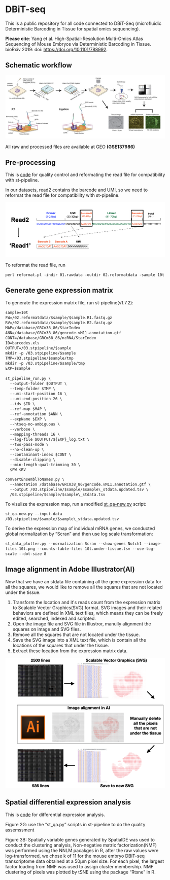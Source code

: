 # DBiT-seq

This is a public repository for all code connected to DBiT-Seq (microfluidic Deterministic Barcoding in Tissue for spatial omics sequencing).

**Please cite**: Yang et al. High-Spatial-Resolution Multi-Omics Atlas Sequencing of Mouse Embryos via Deterministic Barcoding in Tissue. bioRxiv 2019: doi: https://doi.org/10.1101/788992.

## Schematic workflow

<p><img src="https://github.com/MingyuYang-Yale/DBiT-seq/blob/master/workflow.png" alt="foo bar" title="train &amp; tracks" /></p>

All raw and processed files are available at GEO **(GSE137986)**

## Pre-processing
This is [code](https://github.com/MingyuYang-Yale/DBiT-seq/tree/master/Pre-processing) for quality control and reformating the read file for compatibility with st-pipeline.

In our datasets, read2 contains the barcode and UMI, so we need to reformat the read file for compatibility with st-pipeline.
<p><img src="https://github.com/MingyuYang-Yale/DBiT-seq/blob/master/Pre-processing/schematic.png" alt="foo bar" title="train &amp; tracks" /></p>

To reformat the read file, run

```
perl reformat.pl -indir 01.rawdata -outdir 02.reformatdata -sample 10t
```
## Generate gene expression matrix


To generate the expression matrix file, run st-pipeline(v1.7.2):

```
sample=10t
FW=/02.reformatdata/$sample/$sample.R1.fastq.gz
RV=/02.reformatdata/$sample/$sample.R2.fastq.gz
MAP=/database/GRCm38_86/StarIndex
ANN=/database/GRCm38_86/gencode.vM11.annotation.gtf
CONT=/database/GRCm38_86/ncRNA/StarIndex
ID=barcodes.xls
OUTPUT=/03.stpipeline/$sample
mkdir -p /03.stpipeline/$sample
TMP=/03.stpipeline/$sample/tmp
mkdir -p /03.stpipeline/$sample/tmp
EXP=$sample

st_pipeline_run.py \
  --output-folder $OUTPUT \
  --temp-folder $TMP \
  --umi-start-position 16 \
  --umi-end-position 26 \
  --ids $ID \
  --ref-map $MAP \
  --ref-annotation $ANN \
  --expName $EXP \
  --htseq-no-ambiguous \
  --verbose \
  --mapping-threads 16 \
  --log-file $OUTPUT/${EXP}_log.txt \
  --two-pass-mode \
  --no-clean-up \
  --contaminant-index $CONT \
  --disable-clipping \
  --min-length-qual-trimming 30 \
  $FW $RV
```
```
convertEnsemblToNames.py \
  --annotation /database/GRCm38_86/gencode.vM11.annotation.gtf \
  --output /03.stpipeline/$sample/$sample\_stdata.updated.tsv \
  /03.stpipeline/$sample/$sample\_stdata.tsv
``` 
To visulize the expression map, run a modified [st_qa-new.py](https://github.com/MingyuYang-Yale/DBiT-seq/blob/master/Visualization/st_qa-new.py) script:
```
st_qa-new.py --input-data /03.stpipeline/$sample/$sample\_stdata.updated.tsv
```
To derive the expression map of individual mRNA genes, we conducted global normalization by “Scran” and then use log scale transformation:
```
st_data_plotter.py --normalization Scran --show-genes Notch1 --image-files 10t.png --counts-table-files 10t.under-tissue.tsv --use-log-scale --dot-size 8
```

## Image alignment in Adobe Illustrator(AI)
Now that we have an stdata file containing all the gene expression data for all the squares, we would like to remove all the squares that are not located under the tissue.

1. Transform the location and it's reads count from the expression matrix to Scalable Vector Graphics(SVG) format. SVG images and their related behaviors are defined in XML text files, which means they can be freely edited, searched, indexed and scripted. 
2. Open the image file and SVG file in Illustror, manully alignment the squares on image and SVG files.
3. Remove all the squares that are not located under the tissue.
4. Save the SVG image into a XML text file, which is contain all the locations of the squares that under the tissue.
5. Extract these location from the expression matrix data. 

<p><img src="https://github.com/MingyuYang-Yale/DBiT-seq/blob/master/alignment.png" alt="foo bar" title="train &amp; tracks" /></p>

## Spatial differential expression analysis
This is [code](https://github.com/MingyuYang-Yale/DBiT-seq/tree/master/Differential%20expression) for differential expression analysis.

Figure 2G: use the “st_qa.py” scripts in st-pipeline to do the quality assemssment

Figure 3B: Spatially variable genes generated by SpatialDE was used to conduct the clustering analysis, Non-negative matrix factorization(NMF) was performed using the NNLM pacakges in R, after the raw values were log-transformed, we chose k of 11 for the mouse embryo DBiT-seq transcriptome data obtained at a 50μm pixel size. For each pixel, the largest factor loading from NMF was used to assign cluster membership. NMF clustering of pixels was plotted by tSNE using the package “Rtsne” in R. 
